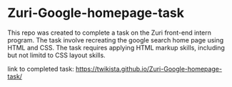 # Zuri-Google-homepage-task
This  repo was created to complete a task on the Zuri front-end intern program. 
The task involve recreating the google search home page using HTML and CSS. 
The task requires applying HTML markup skills, including  but not limitd to CSS layout skills.

link to completed task: https://twikista.github.io/Zuri-Google-homepage-task/
